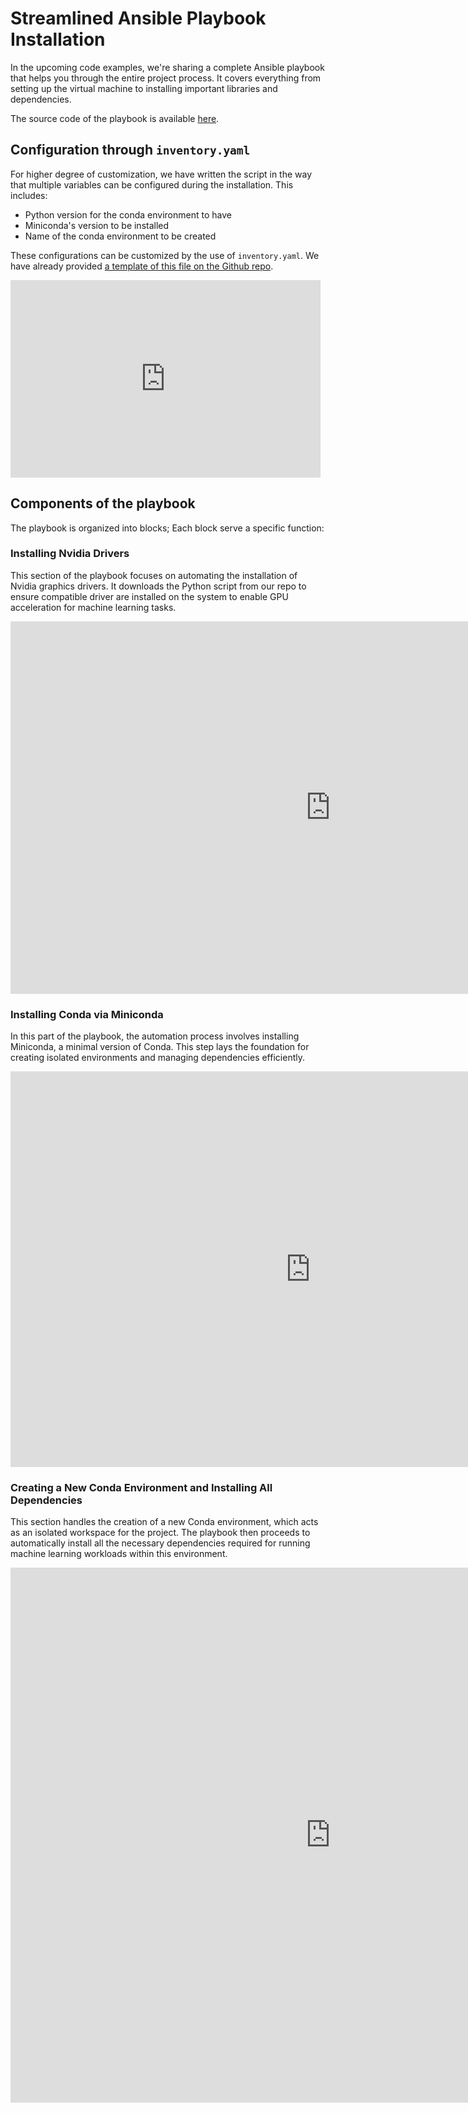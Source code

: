 # Streamlined Ansible Playbook Installation

In the upcoming code examples, we're sharing a complete Ansible playbook that helps you through the entire project process. It covers everything from setting up the virtual machine to installing important libraries and dependencies.

The source code of the playbook is available [here](https://github.com/InTensorfiers/GPU-config-with-Ansible/blob/local-replication/playbook.yaml).

## 

## Configuration through `inventory.yaml`

For higher degree of customization, we have written the script in the way that multiple variables can be configured during the installation. This includes:
- Python version for the conda environment to have
- Miniconda's version to be installed
- Name of the conda environment to be created

These configurations can be customized by the use of `inventory.yaml`. We have already provided [a template of this file on the Github repo](https://github.com/InTensorfiers/GPU-config-with-Ansible/blob/local-replication/inventory.yaml.template).

<iframe
  src="https://carbon.now.sh/embed?bg=rgba%28171%2C+184%2C+195%2C+1%29&t=seti&wt=none&l=yaml&width=680&ds=true&dsyoff=20px&dsblur=68px&wc=true&wa=true&pv=56px&ph=56px&ln=false&fl=1&fm=Hack&fs=14px&lh=133%25&si=false&es=2x&wm=false&code=vms%253A%250A%2520%2520hosts%253A%250A%2520%2520%2520%2520intensorfier%253A%250A%2520%2520%2520%2520%2520%2520ansible_host%253A%25201.1.1.1%2520%2523%2520change%2520this%250A%2520%2520%2520%2520%2520%2520python_version%253A%25203.9%250A%2520%2520%2520%2520%2520%2520conda_version%253A%252023.5.2%250A%2520%2520%2520%2520%2520%2520conda_env_name%253A%2520intensorfiers"
  style="width: 496px; height: 316px; border:0; transform: scale(1); overflow:hidden;"
  sandbox="allow-scripts allow-same-origin">
</iframe>

## Components of the playbook

The playbook is organized into blocks; Each block serve a specific function:

### Installing Nvidia Drivers

This section of the playbook focuses on automating the installation of Nvidia graphics drivers. It downloads the Python script from our repo to ensure compatible driver are installed on the system to enable GPU acceleration for machine learning tasks.

<iframe
  src="https://carbon.now.sh/embed?bg=rgba%28171%2C+184%2C+195%2C+1%29&t=seti&wt=none&l=yaml&width=680&ds=true&dsyoff=20px&dsblur=68px&wc=true&wa=true&pv=56px&ph=56px&ln=false&fl=1&fm=Hack&fs=14px&lh=133%25&si=false&es=2x&wm=false&code=%2509-%2520name%253A%2520Install%2520GPU%2520server%250A%2520%2520%2520%2520%2520%2520block%253A%250A%2520%2520%2520%2520%2520%2520-%2520name%253A%2520Ensure%2520Python3%2520is%2520installed%250A%2520%2520%2520%2520%2520%2520%2520%2520package%253A%250A%2520%2520%2520%2520%2520%2520%2520%2520%2520%2520name%253A%2520python3%250A%2520%2520%2520%2520%2520%2520%2520%2520%2520%2520state%253A%2520present%250A%250A%2520%2520%2520%2520%2520%2520-%2520name%253A%2520Download%2520the%2520installation%2520script%250A%2520%2520%2520%2520%2520%2520%2520%2520get_url%253A%250A%2520%2520%2520%2520%2520%2520%2520%2520%2520%2520url%253A%2520https%253A%252F%252Fraw.githubusercontent.com%252FInTensorfiers%252Fcompute-gpu-installation%252Fmain%252Flinux%252Finstall_gpu_driver.py%250A%2520%2520%2520%2520%2520%2520%2520%2520%2520%2520dest%253A%2520%252Ftmp%252Finstall_gpu_driver.py%250A%250A%2520%2520%2520%2520%2520%2520-%2520name%253A%2520Run%2520the%2520installation%2520script%250A%2520%2520%2520%2520%2520%2520%2520%2520command%253A%2520python3%2520%252Ftmp%252Finstall_gpu_driver.py%250A%2520%2520%2520%2520%2520%2520%2520%2520args%253A%250A%2520%2520%2520%2520%2520%2520%2520%2520%2520%2520creates%253A%2520%252Fusr%252Fbin%252Fnvidia-smi%2520%2520%2523%2520Check%2520if%2520nvidia-smi%2520is%2520already%2520installed%250A%2520%2520%2520%2520%2520%2520%2520%2520register%253A%2520install_output%250A%2520%2520%2520%2520%2520%2520%2520%2520ignore_errors%253A%2520yes%2520%2520%2523%2520Ignore%2520errors%2520since%2520the%2520script%2520might%2520restart%2520the%2520VM%250A%250A%2520%2520%2520%2520%2520%2520-%2520name%253A%2520Verify%2520the%2520installation%250A%2520%2520%2520%2520%2520%2520%2520%2520command%253A%2520sudo%2520nvidia-smi%2520%2520%2520%2523%2520we%2520can%2520do%2520this%2520in%2520the%2520VM%2520to%2520confirm%2520installation"
  style="width: 1024px; height: 596px; border:0; transform: scale(1); overflow:hidden;"
  sandbox="allow-scripts allow-same-origin">
</iframe>

### Installing Conda via Miniconda

In this part of the playbook, the automation process involves installing Miniconda, a minimal version of Conda. This step lays the foundation for creating isolated environments and managing dependencies efficiently.

<iframe
  src="https://carbon.now.sh/embed?bg=rgba%28171%2C+184%2C+195%2C+1%29&t=seti&wt=none&l=yaml&width=680&ds=true&dsyoff=20px&dsblur=68px&wc=true&wa=true&pv=56px&ph=56px&ln=false&fl=1&fm=Hack&fs=14px&lh=133%25&si=false&es=2x&wm=false&code=%2520%2520%2520%2520-%2520name%253A%2520Install%2520miniconda%250A%2520%2520%2520%2520%2520%2520block%253A%250A%2520%2520%2520%2520%2520%2520-%2520name%253A%2520Include%2520the%2520input%2520for%2520the%2520python%2520version%2520and%2520the%2520CPU%2520architecture%250A%2520%2520%2520%2520%2520%2520%2520%2520set_fact%253A%250A%2520%2520%2520%2520%2520%2520%2520%2520%2520%2520cpu_arch%253A%2520%2522%257B%257B%2520ansible_architecture%2520%257C%2520default%28%27x86_64%27%29%2520%257D%257D%2522%250A%250A%2520%2520%2520%2520%2520%2520-%2520name%253A%2520Download%2520Miniconda%250A%2520%2520%2520%2520%2520%2520%2520%2520get_url%253A%250A%2520%2520%2520%2520%2520%2520%2520%2520%2520%2520url%253A%2520%2522https%253A%252F%252Frepo.anaconda.com%252Fminiconda%252FMiniconda3-latest-Linux-%257B%257B%2520cpu_arch%2520%257D%257D.sh%2522%250A%2520%2520%2520%2520%2520%2520%2520%2520%2520%2520dest%253A%2520%2522%257B%257B%2520ansible_env.HOME%2520%257D%257D%252Fminiconda.sh%2522%250A%250A%2520%2520%2520%2520%2520%2520-%2520name%253A%2520Installing%2520Miniconda%250A%2520%2520%2520%2520%2520%2520%2520%2520shell%253A%2520%2522bash%2520%257B%257B%2520ansible_env.HOME%2520%257D%257D%252Fminiconda.sh%2520-b%2520-p%2520%257B%257B%2520ansible_env.HOME%2520%257D%257D%252Fminiconda%2522%250A%2520%2520%2520%2520%2520%2520%2520%2520args%253A%250A%2520%2520%2520%2520%2520%2520%2520%2520%2520%2520creates%253A%2520%2522%257B%257B%2520ansible_env.HOME%2520%257D%257D%252Fminiconda%2522%250A%250A%2520%2520%2520%2520%2520%2520-%2520name%253A%2520Adding%2520Miniconda%2520to%2520the%2520system%2520path%250A%2520%2520%2520%2520%2520%2520%2520%2520lineinfile%253A%250A%2520%2520%2520%2520%2520%2520%2520%2520%2520%2520path%253A%2520%2522%257B%257B%2520ansible_env.HOME%2520%257D%257D%252F.bashrc%2522%250A%2520%2520%2520%2520%2520%2520%2520%2520%2520%2520line%253A%2520%27export%2520PATH%253D%2522%257B%257B%2520ansible_env.HOME%2520%257D%257D%252Fminiconda%252Fbin%253A%2524PATH%2522%27%250A%2520%2520%2520%2520%2520%2520%2520%2520%2520%2520state%253A%2520present%250A%2520%2520%2520%2520%2520%2520%2520%2520register%253A%2520lineinfile_result%250A%2520%2520%2520%2520%2520%2520%2520%2520changed_when%253A%2520lineinfile_result%2520is%2520changed%250A"
  style="width: 959px; height: 633px; border:0; transform: scale(1); overflow:hidden;"
  sandbox="allow-scripts allow-same-origin">
</iframe>

### Creating a New Conda Environment and Installing All Dependencies

This section handles the creation of a new Conda environment, which acts as an isolated workspace for the project. The playbook then proceeds to automatically install all the necessary dependencies required for running machine learning workloads within this environment.

<iframe
  src="https://carbon.now.sh/embed?bg=rgba%28171%2C+184%2C+195%2C+1%29&t=seti&wt=none&l=yaml&width=680&ds=true&dsyoff=20px&dsblur=68px&wc=true&wa=true&pv=56px&ph=56px&ln=false&fl=1&fm=Hack&fs=14px&lh=133%25&si=false&es=2x&wm=false&code=%2520%2520%2520%2520-%2520name%253A%2520Create%2520conda%2520environment%2520with%2520all%2520libraries%250A%2520%2520%2520%2520%2520%2520block%253A%250A%2520%2520%2520%2520%2520%2520-%2520name%253A%2520Update%2520conda%250A%2520%2520%2520%2520%2520%2520%2520%2520command%253A%2520%252Froot%252Fminiconda%252Fbin%252Fconda%2520update%2520-n%2520base%2520-c%2520defaults%2520conda%2520-y%250A%250A%2520%2520%2520%2520%2520%2520-%2520name%253A%2520Run%2520conda%2520init%250A%2520%2520%2520%2520%2520%2520%2520%2520command%253A%2520%252Froot%252Fminiconda%252Fbin%252Fconda%2520init%250A%250A%2520%2520%2520%2520%2520%2520-%2520name%253A%2520Creating%2520Conda%2520environment%250A%2520%2520%2520%2520%2520%2520%2520%2520shell%253A%2520%2522%252Froot%252Fminiconda%252Fbin%252Fconda%2520create%2520-y%2520-n%2520%257B%257B%2520conda_env_name%2520%257D%257D%2520python%253D%257B%257B%2520python_version%2520%257D%257D%2522%250A%250A%2520%2520%2520%2520%2520%2520-%2520name%253A%2520Activate%2520the%2520created%2520Conda%2520environment%250A%2520%2520%2520%2520%2520%2520%2520%2520shell%253A%2520%2522%252Froot%252Fminiconda%252Fbin%252Factivate%2520%257B%257B%2520conda_env_name%2520%257D%257D%2522%250A%250A%2520%2520%2520%2520%2520%2520-%2520name%253A%2520Install%2520CUDA%2520Toolkit%2520in%2520conda%2520environment%250A%2520%2520%2520%2520%2520%2520%2520%2520command%253A%2520%252Froot%252Fminiconda%252Fbin%252Fconda%2520install%2520-n%2520%257B%257B%2520conda_env_name%2520%257D%257D%2520-c%2520conda-forge%2520cudatoolkit%253D11.8.0%2520-y%250A%250A%2520%2520%2520%2520%2520%2520-%2520name%253A%2520Install%2520cuDNN%2520and%2520tensorflow%250A%2520%2520%2520%2520%2520%2520%2520%2520shell%253A%2520%2522%257B%257B%2520conda_prefix%2520%257D%257D%252Fbin%252Fpip%2520install%2520nvidia-cudnn-cu11%253D%253D8.6.0.163%2520tensorflow%253D%253D2.13.*%2522%250A%250A%2520%2520%2520%2520%2520%2520-%2520name%253A%2520Add%2520cuDNN%2520path%2520into%2520conda%2520environment%250A%2520%2520%2520%2520%2520%2520%2520%2520shell%253A%2520%257C%250A%2520%2520%2520%2520%2520%2520%2520%2520%2520%2520mkdir%2520-p%2520%257B%257B%2520conda_prefix%2520%257D%257D%252Fetc%252Fconda%252Factivate.d%2520%2526%2526%2520%255C%250A%2520%2520%2520%2520%2520%2520%2520%2520%2520%2520echo%2520%27CUDNN_PATH%253D%2524%28dirname%2520%2524%28python%2520-c%2520%2522import%2520nvidia.cudnn%253Bprint%28nvidia.cudnn.__file__%29%2522%29%29%27%2520%253E%253E%2520%257B%257B%2520conda_prefix%2520%257D%257D%252Fetc%252Fconda%252Factivate.d%252Fenv_vars.sh%2520%2526%2526%2520%255C%250A%2520%2520%2520%2520%2520%2520%2520%2520%2520%2520echo%2520%27export%2520LD_LIBRARY_PATH%253D%2524LD_LIBRARY_PATH%253A%257B%257B%2520conda_prefix%2520%257D%257D%252Flib%252F%253A%2524CUDNN_PATH%252Flib%27%2520%253E%253E%2520%257B%257B%2520conda_prefix%2520%257D%257D%252Fetc%252Fconda%252Factivate.d%252Fenv_vars.sh%250A%250A%2520%2520%2520%2520%2520%2520-%2520name%253A%2520Install%2520Jupyter%2520suite%2520in%2520conda%2520environment%250A%2520%2520%2520%2520%2520%2520%2520%2520command%253A%2520%252Froot%252Fminiconda%252Fbin%252Fconda%2520install%2520-n%2520%257B%257B%2520conda_env_name%2520%257D%257D%2520-c%2520anaconda%2520jupyter%2520-y%250A%250A%2520%2520%2520%2520%2520%2520-%2520name%253A%2520Install%2520other%2520essential%2520libraries%250A%2520%2520%2520%2520%2520%2520%2520%2520shell%253A%2520%2522%257B%257B%2520conda_prefix%2520%257D%257D%252Fbin%252Fpip%2520install%2520numpy%2520pandas%2520scikit-learn%2520xgboost%2520scipy%2520matplotlib%2520seaborn%2520chardet%2522"
  style="width: 1024px; height: 856px; border:0; transform: scale(1); overflow:hidden;"
  sandbox="allow-scripts allow-same-origin">
</iframe>